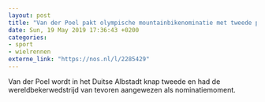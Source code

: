 ```yaml
---
layout: post
title: "Van der Poel pakt olympische mountainbikenominatie met tweede plek"
date: Sun, 19 May 2019 17:36:43 +0200
categories: 
- sport 
- wielrennen 
externe_link: "https://nos.nl/l/2285429"
---
```


Van der Poel wordt in het Duitse Albstadt knap tweede en had de wereldbekerwedstrijd van tevoren aangewezen als nominatiemoment.

